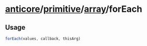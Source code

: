 # [anticore](../../../../../#reference)/[primitive](../../#reference)/[array](../#reference)/<a name="reference">forEach</a>

## Usage

```js
forEach(values, callback, thisArg)
```
